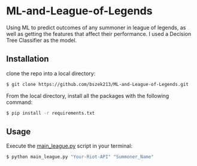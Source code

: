 # ML-and-League-of-Legends                                                      
Using ML to predict outcomes of any summoner in league of legends, as well as getting the features that affect their performance.
I used a Decision Tree Classifier as the model.
## Installation
clone the repo into a local directory:
```bash
$ git clone https://github.com/bszek213/ML-and-League-of-Legends.git
```
From the local directory, install all the packages with the following command:
```bash
$ pip install -r requirements.txt
```
## Usage
Execute the [main_league.py](https://github.com/bszek213/ML-and-League-of-Legends/blob/main/main_league.py) script in your terminal:
```bash
$ python main_league.py "Your-Riot-API" "Summoner_Name"
```
